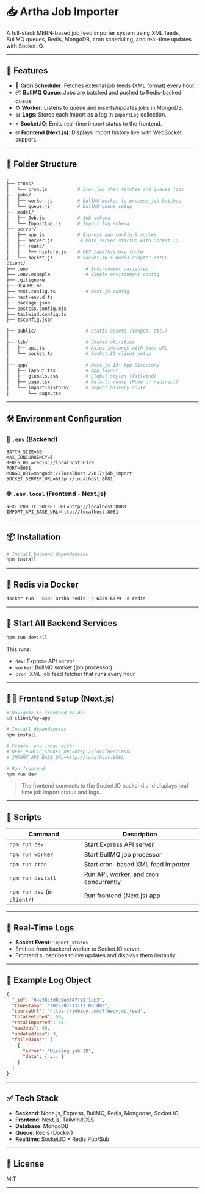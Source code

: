 # 📥 Artha Job Importer

A full-stack MERN-based job feed importer system using XML feeds, BullMQ queues, Redis, MongoDB, cron scheduling, and real-time updates with Socket.IO.

---

## 🚀 Features

* 🔄 **Cron Scheduler**: Fetches external job feeds (XML format) every hour.
* 📦 **BullMQ Queue**: Jobs are batched and pushed to Redis-backed queue.
* ⚙️ **Worker**: Listens to queue and inserts/updates jobs in MongoDB.
* 📊 **Logs**: Stores each import as a log in `ImportLog` collection.
* ⚡ **Socket.IO**: Emits real-time import status to the frontend.
* 🌐 **Frontend (Next.js)**: Displays import history live with WebSocket support.

---

## 📁 Folder Structure

```bash
.
├── crons/
│   └── cron.js           # Cron job that fetches and queues jobs
├── jobs/
│   ├── worker.js         # BullMQ worker to process job batches
│   └── queue.js          # BullMQ queue setup
├── model/
│   ├── Job.js            # Job schema
│   └── ImportLog.js      # Import log schema
├── server/
│   ├── app.js            # Express app config & routes
│   ├── server.js          # Main server startup with Socket.IO
│   ├── route/
│   │   └── history.js    # GET /api/history route
│   └── socket.js         # Socket.IO + Redis adapter setup
client/
├── .env                     # Environment variables
├── .env.example             # Sample environment config
├── .gitignore
├── README.md
├── next.config.ts           # Next.js config
├── next-env.d.ts
├── package.json
├── postcss.config.mjs
├── tailwind.config.ts
├── tsconfig.json

├── public/                  # Static assets (images, etc.)
│
├── lib/                     # Shared utilities
│   ├── api.ts               # Axios instance with base URL
│   └── socket.ts            # Socket.IO client setup
│
├── app/                     # Next.js 13+ App Directory
│   ├── layout.tsx           # App layout
│   ├── globals.css          # Global styles (Tailwind)
│   ├── page.tsx             # Default route (Home or redirect)
│   └── import-history/      # Import history route
│       └── page.tsx  
```

---

## 🛠️ Environment Configuration

### 🔧 `.env` (Backend)

```env
BATCH_SIZE=50
MAX_CONCURRENCY=5
REDIS_URL=redis://localhost:6379
PORT=8081
MONGO_URI=mongodb://localhost:27017/job_import
SOCKET_SERVER_URL=http://localhost:8081
```

### 🌐 `.env.local` (Frontend - Next.js)

```env
NEXT_PUBLIC_SOCKET_URL=http://localhost:8081
IMPORT_API_BASE_URL=http://localhost:8081
```

---

## 📦 Installation

```bash
# Install backend dependencies
npm install
```

---

## 🐳 Redis via Docker

```bash
docker run --name artha-redis -p 6379:6379 -d redis
```

---

## 🔁 Start All Backend Services

```bash
npm run dev:all
```

This runs:

* `dev`: Express API server
* `worker`: BullMQ worker (job processor)
* `cron`: XML job feed fetcher that runs every hour

---

## 🧑‍💻 Frontend Setup (Next.js)

```bash
# Navigate to frontend folder
cd client/my-app

# Install dependencies
npm install

# Create .env.local with:
# NEXT_PUBLIC_SOCKET_URL=http://localhost:8081
# IMPORT_API_BASE_URL=http://localhost:8081

# Run frontend
npm run dev
```

> The frontend connects to the Socket.IO backend and displays real-time job import status and logs.

---

## 📜 Scripts

| Command                      | Description                            |
| ---------------------------- | -------------------------------------- |
| `npm run dev`                | Start Express API server               |
| `npm run worker`             | Start BullMQ job processor             |
| `npm run cron`               | Start cron-based XML feed importer     |
| `npm run dev:all`            | Run API, worker, and cron concurrently |
| `npm run dev` (in `client/`) | Run frontend (Next.js) app             |

---

## 🔌 Real-Time Logs

* **Socket Event**: `import_status`
* Emitted from backend worker to Socket.IO server.
* Frontend subscribes to live updates and displays them instantly.

---

## 🧾 Example Log Object

```json
{
  "_id": "64e38c3d8c9e3f47f92f1db3",
  "timestamp": "2025-07-13T12:00:00Z",
  "sourceUrl": "https://jobicy.com/?feed=job_feed",
  "totalFetched": 50,
  "totalImported": 48,
  "newJobs": 45,
  "updatedJobs": 3,
  "failedJobs": [
    {
      "error": "Missing job ID",
      "data": { ... }
    }
  ]
}
```

---

## ✅ Tech Stack

* **Backend**: Node.js, Express, BullMQ, Redis, Mongoose, Socket.IO
* **Frontend**: Next.js, TailwindCSS
* **Database**: MongoDB
* **Queue**: Redis (Docker)
* **Realtime**: Socket.IO + Redis Pub/Sub

---

## 📄 License

MIT

---